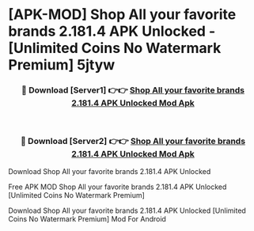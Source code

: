 # [APK-MOD] Shop  All your favorite brands 2.181.4 APK Unlocked - [Unlimited Coins No Watermark Premium] 5jtyw



<div align="center">
<h3>🔴 Download [Server1] 👉👉 <a href="https://momento.my/?title=Shop__All_your_favorite_brands_2.181.4_APK_Unlocked">Shop  All your favorite brands 2.181.4 APK Unlocked Mod Apk</a></h3><br>

<h3>🔴 Download [Server2] 👉👉 <a href="https://momento.my/?title=Shop__All_your_favorite_brands_2.181.4_APK_Unlocked">Shop  All your favorite brands 2.181.4 APK Unlocked Mod Apk</a></h3>
</div>



Download Shop  All your favorite brands 2.181.4 APK Unlocked 

Free APK MOD Shop  All your favorite brands 2.181.4 APK Unlocked [Unlimited Coins No Watermark Premium]

Download Shop  All your favorite brands 2.181.4 APK Unlocked [Unlimited Coins No Watermark Premium] Mod For Android
